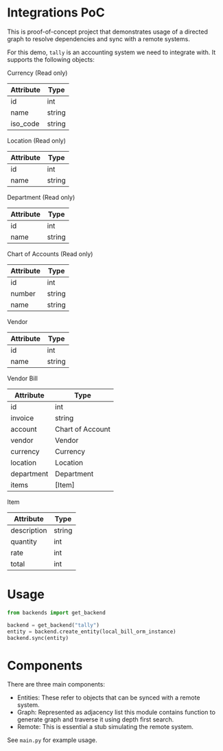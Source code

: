 # Integrations PoC

This is proof-of-concept project that demonstrates usage of a directed graph to
resolve dependencies and sync with a remote systems.

For this demo, `tally` is an accounting system we need to integrate with. It
supports the following objects:

Currency (Read only)

| Attribute | Type   |
| --------- | ------ |
| id        | int    |
| name      | string |
| iso_code  | string |

Location (Read only)

| Attribute | Type   |
| --------- | ------ |
| id        | int    |
| name      | string |

Department (Read only)

| Attribute | Type   |
| --------- | ------ |
| id        | int    |
| name      | string |

Chart of Accounts (Read only)

| Attribute | Type   |
| --------- | ------ |
| id        | int    |
| number    | string |
| name      | string |

Vendor

| Attribute | Type   |
| --------- | ------ |
| id        | int    |
| name      | string |

Vendor Bill

| Attribute  | Type             |
| ---------- | ---------------- |
| id         | int              |
| invoice    | string           |
| account    | Chart of Account |
| vendor     | Vendor           |
| currency   | Currency         |
| location   | Location         |
| department | Department       |
| items      | [Item]           |

Item

| Attribute   | Type   |
| ----------- | ------ |
| description | string |
| quantity    | int    |
| rate        | int    |
| total       | int    |

# Usage

```python
from backends import get_backend

backend = get_backend("tally")
entity = backend.create_entity(local_bill_orm_instance)
backend.sync(entity)
```

# Components

There are three main components:

- Entities: These refer to objects that can be synced with a remote system.
- Graph: Represented as adjacency list this module contains function to generate
  graph and traverse it using depth first search.
- Remote: This is essential a stub simulating the remote system.

See `main.py` for example usage.
